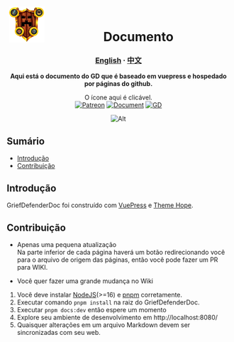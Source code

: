 <!--suppress HtmlDeprecatedAttribute -->
<div align="center">
<img alt="GriefDefender" src="../docs/.vuepress/public/logo.png?raw=true" width="80" align=left hspace="5" vspace="5"/>
<br>
<h1>Documento</h1>
<h3 align="center">
  <a href="https://github.com/bloodmc/GriefDefenderDoc/blob/main/readme.md">English</a>
  <span> · </span>
  <a href="./README-zh.md">中文</a>
</h3>

**Aqui está o documento do GD que é baseado em vuepress e hospedado por páginas do github.**

<!-- Shields -->
[Patreon]:https://img.shields.io/badge/-Support-F96854.svg?logo=patreon&style=for-the-badge&logoColor=white
[Document]:https://img.shields.io/badge/-Document-blue.svg?logo=Wikipedia&style=for-the-badge&logoColor=black
[GD]:https://img.shields.io/badge/-Plugin-blue.svg?logo=github&style=for-the-badge&logoColor=black

O ícone aqui é clicável.
<br>[![Patreon]](https://www.patreon.com/bloodmc)
[![Document]](https://docs.griefdefender.com/br)
[![GD]](https://github.com/bloodmc/griefdefender)

![Alt](https://repobeats.axiom.co/api/embed/c343fd07571f6727449099cd3e9374f715a11fcd.svg "Repobeats analytics image")
</div>

## Sumário

* [Introdução](#introduction)
* [Contribuição](#contribution)

## Introdução

GriefDefenderDoc foi construído com [VuePress](https://v2.vuepress.vuejs.org/) e [Theme Hope](https://vuepress-theme-hope.github.io/).

## Contribuição
- Apenas uma pequena atualização
<br>Na parte inferior de cada página haverá um botão redirecionando você para 
o arquivo de origem das páginas, então você pode fazer um PR para WIKI.

- Você quer fazer uma grande mudança no Wiki
1. Você deve instalar [NodeJS](https://nodejs.org/pt-br/)(>=16) e [pnpm](https://pnpm.io/pt/installation) corretamente.
2. Executar comando `pnpm install` na raiz do GriefDefenderDoc.
3. Executar `pnpm docs:dev` então espere um momento
4. Explore seu ambiente de desenvolvimento em http://localhost:8080/
5. Quaisquer alterações em um arquivo Markdown devem ser sincronizadas com seu web.
